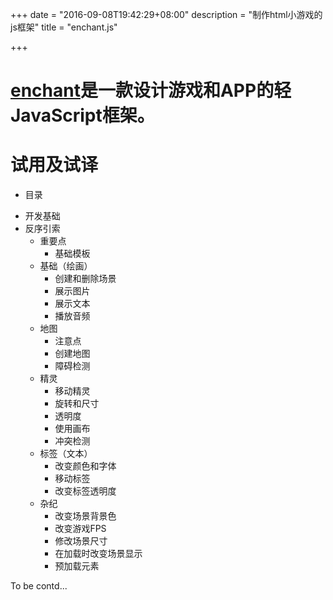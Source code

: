 +++
date = "2016-09-08T19:42:29+08:00"
description = "制作html小游戏的js框架"
title = "enchant.js"

+++

# [enchant](http://enchantjs.com/)是一款设计游戏和APP的轻JavaScript框架。

# 试用及试译

* 目录
 - 开发基础
 - 反序引索
    - 重要点
      - 基础模板
    - 基础（绘画）
      - 创建和删除场景
      - 展示图片
      - 展示文本
      - 播放音频
    - 地图
       - 注意点
       - 创建地图
       - 障碍检测
    - 精灵
      - 移动精灵
      - 旋转和尺寸
      - 透明度
      - 使用画布
      - 冲突检测
    - 标签（文本）
      - 改变颜色和字体
      - 移动标签
      - 改变标签透明度
    - 杂纪
      - 改变场景背景色
      - 改变游戏FPS
      - 修改场景尺寸
      - 在加载时改变场景显示
      - 预加载元素   

To be contd...	  
